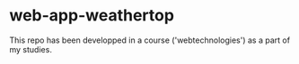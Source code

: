 # web-app-weathertop

This repo has been developped in a course ('webtechnologies') as a part of my studies.


